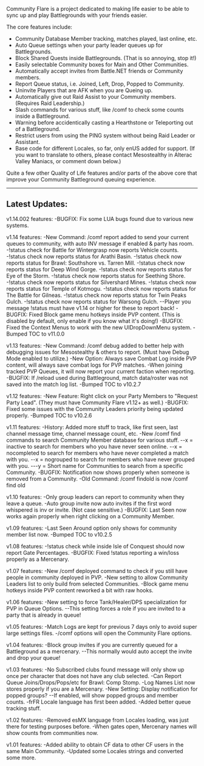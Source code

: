 Community Flare is a project dedicated to making life easier to be able to sync up and play Battlegrounds with your friends easier.

The core features include:

- Community Database Member tracking, matches played, last online, etc.
- Auto Queue settings when your party leader queues up for Battlegrounds.
- Block Shared Quests inside Battlegrounds. (That is so annoying, stop it!)
- Easily selectable Community boxes for Main and Other Communities.
- Automatically accept invites from Battle.NET friends or Community members.
- Report Queue status, i.e. Joined, Left, Drop, Popped to Community.
- Uninvite Players that are AFK when you are Queing up.
- Automatically give out Raid Assist to your Community members. (Requires Raid Leadership.)
- Slash commands for various stuff, like /comf to check some counts inside a Battleground.
- Warning before accidentically casting a Hearthstone or Teleporting out of a Battleground.
- Restrict users from using the PING system without being Raid Leader or Assistant.
- Base code for different Locales, so far, only enUS added for support. (If you want to translate to others, please contact Mesostealthy in Alterac Valley Maniacs, or comment down below.)

Quite a few other Quality of Life features and/or parts of the above core that improve your Community Battleground queuing experience.

-----------------------
Latest Updates:
-----------------------
v1.14.002 features:
-BUGFIX: Fix some LUA bugs found due to various new systems.

v1.14 features:
-New Command: /comf report added to send your current queues to community, with auto INV message if enabled & party has room.
-!status check for Battle for Wintergrasp now reports Vehicle counts.
-!status check now reports status for Arathi Basin.
-!status check now reports status for Brawl: Southshore vs. Tarren Mill.
-!status check now reports status for Deep Wind Gorge.
-!status check now reports status for Eye of the Storm.
-!status check now reports status for Seething Shore.
-!status check now reports status for Silvershard Mines.
-!status check now reports status for Temple of Kotmogu.
-!status check now reports status for The Battle for Gilneas.
-!status check now reports status for Twin Peaks Gulch.
-!status check now reports status for Warsong Gulch.
--Player you message !status must have v1.14 or higher for these to report back!
-BUGFIX: Fixed Block game menu hotkeys inside PVP content. (This is disabled by default, only enable if you know what it's doing!)
-BUGFIX: Fixed the Context Menus to work with the new UIDropDownMenu system.
-Bumped TOC to v11.0.0

v1.13 features:
-New Command: /comf debug added to better help with debugging issues for Mesostealthy & others to report. (Must have Debug Mode enabled to utilize.)
-New Option: Always save Combat Log inside PVP content, will always save combat logs for PVP matches.
-When joining tracked PVP Queues, it will now report your current faction when reporting.
-BUGFIX: If /reload used during Battleground, match data/roster was not saved into the match log list.
-Bumped TOC to v10.2.7

v1.12 features:
-New Feature: Right click on your Party Members to "Request Party Lead". (They must have Community Flare v1.12+ as well.)
-BUGFIX: Fixed some issues with the Community Leaders priority being updated properly.
-Bumped TOC to v10.2.6

v1.11 features:
-History: Added more stuff to track, like first seen, last channel message time, channel message count, etc.
-New /comf find <x> <y> commands to search Community Member database for various stuff.
--x = inactive to search for members who you have never seen online.
--x = nocompleted to search for members who have never completed a match with you.
--x = nogrouped to search for members who have never grouped with you.
---y = Short name for Communities to search from a specific Community.
-BUGFIX: Notification now shows properly when someone is removed from a Community.
-Old Command: /comf findold is now /comf find old

v1.10 features:
-Only group leaders can report to community when they leave a queue.
-Auto group invite now auto invites if the first word whispered is inv or invite. (Not case sensitive.)
-BUGFIX: Last Seen now works again properly when right clicking on a Community Member.

v1.09 features:
-Last Seen Around option only shows for community member list now.
-Bumped TOC to v10.2.5

v1.08 features:
-!status check while inside Isle of Conquest should now report Gate Percentages.
-BUGFIX: Fixed !status reporting a win/loss properly as a Mercenary.

v1.07 features:
-New /comf deployed command to check if you still have people in community deployed in PVP.
-New setting to allow Community Leaders list to only build from selected Communities.
-Block game menu hotkeys inside PVP content reworked a bit with raw hooks.

v1.06 features:
-New setting to force Tank/Healer/DPS specialization for PVP in Queue Options.
--This setting forces a role if you are invited to a party that is already in queue!

v1.05 features:
-Match Logs are kept for previous 7 days only to avoid super large settings files.
-/comf options will open the Community Flare options.

v1.04 features:
-Block group invites if you are currently queued for a Battleground as a mercenary.
--This normally would auto accept the invite and drop your queue!

v1.03 features:
-No Subscribed clubs found message will only show up once per character that does not have any club selected.
-Can Report Queue Joins/Drops/Pops/etc for Brawl: Comp Stomp.
-Log Names List now stores properly if you are a Mercenary.
-New Setting: Display notification for popped groups?
--If enabled, will show popped groups and member counts.
-frFR Locale language has first been added.
-Added better queue tracking stuff.

v1.02 features:
-Removed esMX language from Locales loading, was just there for testing purposes before.
-When gates open, Mercenary names will show counts from communities now.

v1.01 features:
-Added ability to obtain CF data to other CF users in the same Main Community.
-Updated some Locales strings and converted some more.
